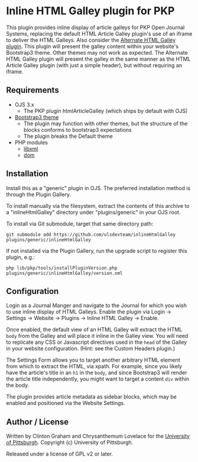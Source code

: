# Inline HTML Galley plugin for PKP

This plugin provides inline display of article galleys for PKP Open Journal Systems, replacing the default HTML Article Galley plugin's use of an iframe to deliver the HTML Galleys.  Also consider the [Alternate HTML Galley plugin](https://github.com/ajnyga/embedHtmlArticleGalley).  This plugin will present the galley content within your website's Bootstrap3 theme. Other themes may not work as expected. The Alternate HTML Galley plugin will present the galley in the same manner as the HTML Article Galley plugin (with just a simple header), but without requiring an iframe. 

## Requirements

* OJS 3.x
  * The PKP plugin htmlArticleGalley (which ships by default with OJS)
* [Bootstrap3 theme](https://github.com/NateWr/bootstrap3)
  * The plugin may function with other themes, but the structure of the blocks conforms to bootstrap3 expectations
  * The plugin breaks the Default theme
* PHP modules
  * [libxml](https://www.php.net/manual/en/book.libxml.php)
  * [dom](https://www.php.net/manual/en/book.dom.php)

## Installation

Install this as a "generic" plugin in OJS.  The preferred installation method is through the Plugin Gallery.

To install manually via the filesystem, extract the contents of this archive to a "inlineHtmlGalley" directory under "plugins/generic" in your OJS root.

To install via Git submodule, target that same directory path: 
```
git submodule add https://github.com/ulsdevteam/inlineHtmlGalley plugins/generic/inlineHtmlGalley
```

If not installed via the Plugin Gallery, run the upgrade script to register this plugin, e.g.: 
```
php lib/pkp/tools/installPluginVersion.php plugins/generic/inlineHtmlGalley/version.xml
```

## Configuration

Login as a Journal Manger and navigate to the Journal for which you wish to use inline display of HTML Galleys.  Enable the plugin via Login -> Settings -> Website -> Plugins -> Inline HTML Galley -> Enable.

Once enabled, the default view of an HTML Galley will extract the HTML `body` from the Galley and will place it inline in the Galley view.  You will need to replicate any CSS or Javascript directives used in the `head` of the Galley in your website configuration.  (Hint: see the Custom Headers plugin.)

The Settings Form allows you to target another arbitrary HTML element from which to extract the HTML, via xpath.  For example, since you likely have the article's title in an `h1` in the `body`, and since Bootstrap3 will render the article title independently, you might want to target a content `div` within the body.

The plugin provides article metadata as sidebar blocks, which may be enabled and positioned via the Website Settings.

## Author / License

Written by Clinton Graham and Chrysanthemum Lovelace for the [University of Pittsburgh](http://www.pitt.edu).  Copyright (c) University of Pittsburgh.

Released under a license of GPL v2 or later.
